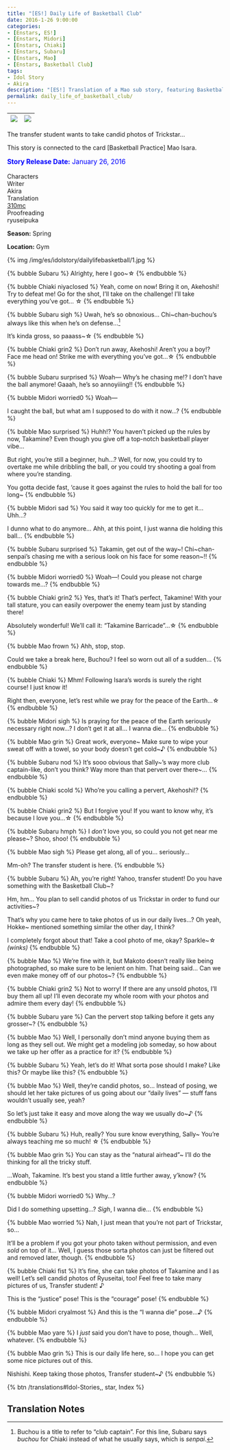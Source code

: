 ```yaml
---
title: "[ES!] Daily Life of Basketball Club"
date: 2016-1-26 9:00:00
categories:
- [Enstars, ES!]
- [Enstars, Midori]
- [Enstars, Chiaki]
- [Enstars, Subaru]
- [Enstars, Mao]
- [Enstars, Basketball Club]
tags:
- Idol Story
- Akira
description: "[ES!] Translation of a Mao sub story, featuring Basketball Club. The transfer student wants to take candid photos of Trickstar…"
permalink: daily_life_of_basketball_club/
---
```


![](/img/es/idolstory/dailylifebasketball/c1.jpg)|![](/img/es/idolstory/dailylifebasketball/c2.jpg)
:-:|:-:

The transfer student wants to take candid photos of Trickstar…

This story is connected to the card [Basketball Practice] Mao Isara.

<p style="color:blue;font-size:110%;"><b>Story Release Date:</b> January 26, 2016</p>

<div class="three-wrapper" style="--storyColor:#965e7d;--storyColor-rgb:150,94,125;--storyColor-h:326.8;--storyColor-s: 23%;--storyColor-l:47.8%;">
    <div class="info-area">
        <div class="info">
            <div class="info-item characters">
                <div class="label">
                    Characters
                </div>
                <div class="value">
								<a href="/categories/Enstars/Mao" character="Mao"></a>
								<a href="/categories/Enstars/Subaru" character="Subaru"></a>
                <a href="/categories/Enstars/Chiaki" character="Chiaki"></a>
								<a href="/categories/Enstars/Midori" character="Midori"></a>
                </div>
            </div>
            <div class="info-item one">
                <div class="label">
                    Writer
                </div>
                <div class="value">
                    Akira
                </div>
            </div>
            <div class="info-item two">
                <div class="label">
                    Translation
                </div>
                <div class="value">
                    <a href="/about">310mc</a>
                </div>
            </div>
            <div class="info-item three">
                <div class="label">
                   Proofreading
                </div>
                <div class="value">
                    ryuseipuka
                </div>
            </div>
        </div>
    </div>
</div>

<!-- more -->

<div class="msr-season spring">
    <p><span><b>Season:</b> Spring</span></p>
</div>

<div class="msr-location">
    <p><span><b>Location:</b> Gym</span></p>
</div>

{% img /img/es/idolstory/dailylifebasketball/1.jpg %}

{% bubble Subaru %}
Alrighty, here I goo~☆
{% endbubble %}

{% bubble Chiaki niyaclosed %}
Yeah, come on now! Bring it on, Akehoshi! Try to defeat me! Go for the shot, I’ll take on the challenge! I’ll take everything you’ve got… ☆
{% endbubble %}

{% bubble Subaru sigh %}
Uwah, he’s so obnoxious… Chi~chan-buchou’s always like this when he’s on defense…[^1]

It’s kinda gross, so paaass~☆
{% endbubble %}

{% bubble Chiaki grin2 %}
Don’t run away, Akehoshi! Aren’t you a boy!? Face me head on! Strike me with everything you’ve got…☆
{% endbubble %}

{% bubble Subaru surprised %}
Woah— Why’s he chasing me!? I don’t have the ball anymore! Gaaah, he’s so annoyiiing!!
{% endbubble %}

{% bubble Midori worried0 %}
Woah—

I caught the ball, but what am I supposed to do with it now…?
{% endbubble %}

{% bubble Mao surprised %}
Huhh!? You haven’t picked up the rules by now, Takamine? Even though you give off a top-notch basketball player vibe…

But right, you’re still a beginner, huh…? Well, for now, you could try to overtake me while dribbling the ball, or you could try shooting a goal from where you’re standing.

You gotta decide fast, ‘cause it goes against the rules to hold the ball for too long~
{% endbubble %}

{% bubble Midori sad %}
You said it way too quickly for me to get it… Uhh…?

I dunno what to do anymore… Ahh, at this point, I just wanna die holding this ball…
{% endbubble %}

{% bubble Subaru surprised %}
Takamin, get out of the way\~! Chi\~chan-senpai’s chasing me with a serious look on his face for some reason\~!!
{% endbubble %}

{% bubble Midori worried0 %}
Woah—! Could you please not charge towards me…?
{% endbubble %}

{% bubble Chiaki grin2 %}
Yes, that’s it! That’s perfect, Takamine! With your tall stature, you can easily overpower the enemy team just by standing there!

Absolutely wonderful! We’ll call it: “Takamine Barricade”…☆
{% endbubble %}

{% bubble Mao frown %}
Ahh, stop, stop.

Could we take a break here, Buchou? I feel so worn out all of a sudden…
{% endbubble %}

{% bubble Chiaki %}
Mhm! Following Isara’s words is surely the right course! I just know it!

Right then, everyone, let’s rest while we pray for the peace of the Earth…☆
{% endbubble %}

{% bubble Midori sigh %}
Is praying for the peace of the Earth seriously necessary right now…? I don’t get it at all… I wanna die…
{% endbubble %}

{% bubble Mao grin %}
Great work, everyone\~ Make sure to wipe your sweat off with a towel, so your body doesn’t get cold\~♪
{% endbubble %}

{% bubble Subaru nod %}
It’s sooo obvious that Sally\~’s way more club captain-like, don’t you think? Way more than that pervert over there\~…
{% endbubble %}

{% bubble Chiaki scold %}
Who’re you calling a pervert, Akehoshi!?
{% endbubble %}

{% bubble Chiaki grin2 %}
But I forgive you! If you want to know why, it’s because I love you…☆
{% endbubble %}

{% bubble Subaru hmph %}
I *don’t* love you, so could you not get near me please~? Shoo, shoo!
{% endbubble %}

{% bubble Mao sigh %}
Please get along, all of you… seriously…

Mm-oh? The transfer student is here.
{% endbubble %}

{% bubble Subaru %}
Ah, you’re right! Yahoo, transfer student! Do you have something with the Basketball Club~?

Hm, hm… You plan to sell candid photos of us Trickstar in order to fund our activities~?

That’s why you came here to take photos of us in our daily lives…? Oh yeah, Hokke~ mentioned something similar the other day, I think?

I completely forgot about that! Take a cool photo of me, okay? Sparkle~☆ *<th>(winks)</th>*
{% endbubble %}

{% bubble Mao %}
We’re fine with it, but Makoto doesn’t really like being photographed, so make sure to be lenient on him. That being said… Can we even make money off of our photos~?
{% endbubble %}

{% bubble Chiaki grin2 %}
Not to worry! If there are any unsold photos, I’ll buy them all up! I’ll even decorate my whole room with your photos and admire them every day!
{% endbubble %}

{% bubble Subaru yare %}
Can the pervert stop talking before it gets any grosser~?
{% endbubble %}

{% bubble Mao %}
Well, I personally don’t mind anyone buying them as long as they sell out. We might get a modeling job someday, so how about we take up her offer as a practice for it?
{% endbubble %}

{% bubble Subaru %}
Yeah, let’s do it! What sorta pose should I make? Like this? Or maybe like this?
{% endbubble %}

{% bubble Mao %}
Well, they’re candid photos, so… Instead of posing, we should let her take pictures of us going about our “daily lives” — stuff fans wouldn’t usually see, yeah?

So let’s just take it easy and move along the way we usually do~♪
{% endbubble %}

{% bubble Subaru %}
Huh, really? You sure know everything, Sally~ You’re always teaching me so much! ☆
{% endbubble %}

{% bubble Mao grin %}
You can stay as the “natural airhead”~ I’ll do the thinking for all the tricky stuff.

…Woah, Takamine. It’s best you stand a little further away, y’know?
{% endbubble %}

{% bubble Midori worried0 %}
Why…?

Did I do something upsetting…? <em>Sigh</em>, I wanna die…
{% endbubble %}

{% bubble Mao worried %}
Nah, I just mean that you’re not part of Trickstar, so…

It’ll be a problem if you got your photo taken without permission, and even <em>sold</em> on top of it… Well, I guess those sorta photos can just be filtered out and removed later, though.
{% endbubble %}

{% bubble Chiaki fist %}
It’s fine, she can take photos of Takamine and I as well! Let’s sell candid photos of Ryuseitai, too! Feel free to take many pictures of us, Transfer student! ♪

This is the “justice” pose! This is the “courage” pose!
{% endbubble %}

{% bubble Midori cryalmost %}
And this is the “I wanna die” pose…♪
{% endbubble %}

{% bubble Mao yare %}
I <em>just</em> said you don’t have to pose, though… Well, whatever.
{% endbubble %}

{% bubble Mao grin %}
This is our daily life here, so… I hope you can get some nice pictures out of this.

Nishishi. Keep taking those photos, Transfer student~♪
{% endbubble %}

<div toc>{% btn /translations#Idol-Stories,, star, Index %}</div>

## Translation Notes

[^1]: Buchou is a title to refer to “club captain”. For this line, Subaru says <em>buchou</em> for Chiaki instead of what he usually says, which is <em>senpai</em>.
